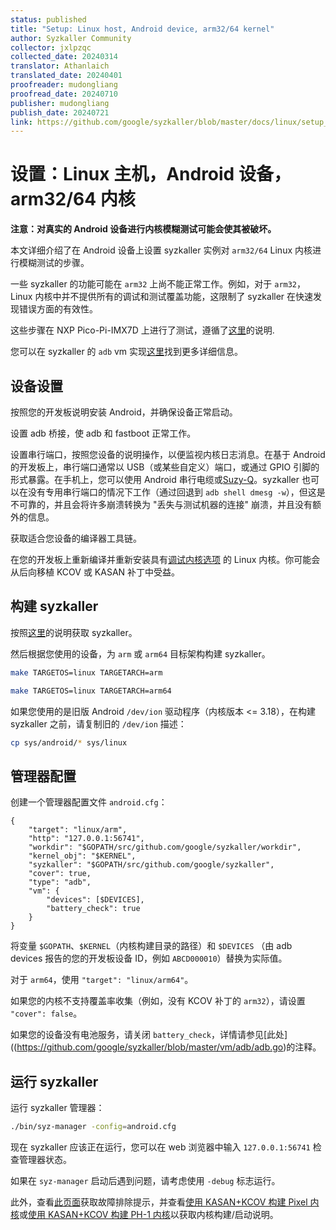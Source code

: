 ```yaml
---
status: published
title: "Setup: Linux host, Android device, arm32/64 kernel"
author: Syzkaller Community
collector: jxlpzqc
collected_date: 20240314
translator: Athanlaich
translated_date: 20240401
proofreader: mudongliang
proofread_date: 20240710
publisher: mudongliang
publish_date: 20240721
link: https://github.com/google/syzkaller/blob/master/docs/linux/setup_linux-host_android-device_arm-kernel.md
---
```


# 设置：Linux 主机，Android 设备，arm32/64 内核

**注意：对真实的 Android 设备进行内核模糊测试可能会使其被破坏。**

本文详细介绍了在 Android 设备上设置 syzkaller 实例对 `arm32/64` Linux 内核进行模糊测试的步骤。

一些 syzkaller 的功能可能在 `arm32` 上尚不能正常工作。例如，对于 `arm32`，Linux 内核中并不提供所有的调试和测试覆盖功能，这限制了 syzkaller 在快速发现错误方面的有效性。

这些步骤在 NXP Pico-Pi-IMX7D 上进行了测试，遵循了[这里](https://developer.android.com/things/hardware/developer-kits.html)的说明.

您可以在 syzkaller 的 `adb` vm 实现[这里](https://github.com/google/syzkaller/blob/master/vm/adb/adb.go)找到更多详细信息。

## 设备设置

按照您的开发板说明安装 Android，并确保设备正常启动。

设置 adb 桥接，使 adb 和 fastboot 正常工作。

设置串行端口，按照您设备的说明操作，以便监视内核日志消息。在基于 Android 的开发板上，串行端口通常以 USB（或某些自定义）端口，或通过 GPIO 引脚的形式暴露。在手机上，您可以使用 Android 串行电缆或[Suzy-Q](https://chromium.googlesource.com/chromiumos/platform/ec/+/master/docs/case_closed_debugging.md)。syzkaller 也可以在没有专用串行端口的情况下工作（通过回退到 `adb shell dmesg -w`），但这是不可靠的，并且会将许多崩溃转换为 "丢失与测试机器的连接" 崩溃，并且没有额外的信息。

获取适合您设备的编译器工具链。

在您的开发板上重新编译并重新安装具有[调试内核选项](https://github.com/xairy/syzkaller/blob/up-docs/docs/linux/kernel_configs.md) 的 Linux 内核。你可能会从后向移植 KCOV 或 KASAN 补丁中受益。

## 构建 syzkaller

按照[这里](https://github.com/google/syzkaller/blob/master/docs/linux/setup.md#go-and-syzkaller)的说明获取 syzkaller。

然后根据您使用的设备，为 `arm` 或 `arm64` 目标架构构建 syzkaller。

``` bash
make TARGETOS=linux TARGETARCH=arm
```

``` bash
make TARGETOS=linux TARGETARCH=arm64
```

如果您使用的是旧版 Android `/dev/ion` 驱动程序（内核版本 <= 3.18），在构建 syzkaller 之前，请复制旧的 `/dev/ion` 描述：

``` bash
cp sys/android/* sys/linux
```

## 管理器配置

创建一个管理器配置文件 `android.cfg`：

```
{
	"target": "linux/arm",
	"http": "127.0.0.1:56741",
	"workdir": "$GOPATH/src/github.com/google/syzkaller/workdir",
	"kernel_obj": "$KERNEL",
	"syzkaller": "$GOPATH/src/github.com/google/syzkaller",
	"cover": true,
	"type": "adb",
	"vm": {
		"devices": [$DEVICES],
		"battery_check": true
	}
}
```

将变量 `$GOPATH`、`$KERNEL`（内核构建目录的路径）和 `$DEVICES` （由 adb devices 报告的您的开发板设备 ID，例如 `ABCD000010`）替换为实际值。

对于 `arm64`，使用  `"target": "linux/arm64"`。

如果您的内核不支持覆盖率收集（例如，没有 KCOV 补丁的 `arm32`），请设置 `"cover": false`。

如果您的设备没有电池服务，请关闭 `battery_check`，详情请参见[此处]((https://github.com/google/syzkaller/blob/master/vm/adb/adb.go)的注释。

## 运行 syzkaller

运行 syzkaller 管理器：

``` bash
./bin/syz-manager -config=android.cfg
```

现在 syzkaller 应该正在运行，您可以在 web 浏览器中输入 `127.0.0.1:56741` 检查管理器状态。

如果在 `syz-manager`  启动后遇到问题，请考虑使用 `-debug` 标志运行。

此外，查看[此页面](https://github.com/google/syzkaller/blob/master/docs/troubleshooting.md)获取故障排除提示，并查看[使用 KASAN+KCOV 构建 Pixel 内核](https://source.android.com/devices/tech/debug/kasan-kcov)或[使用 KASAN+KCOV 构建 PH-1 内核](https://github.com/EssentialOpenSource/kernel-manifest/blob/master/README.md)以获取内核构建/启动说明。
